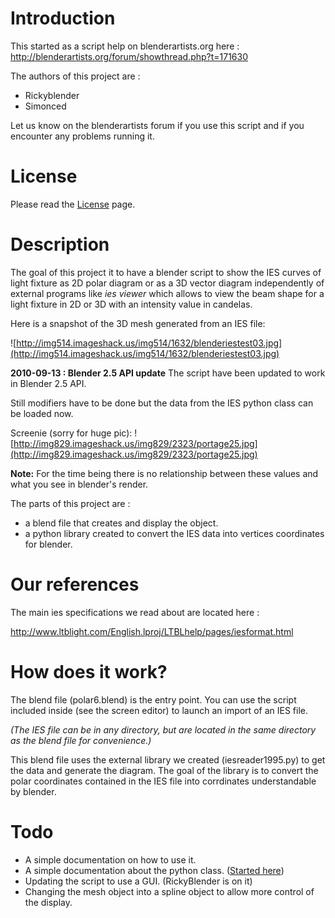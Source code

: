 # Introduction #

This started as a script help on blenderartists.org here :
http://blenderartists.org/forum/showthread.php?t=171630

The authors of this project are :
  * Rickyblender
  * Simonced

Let us know on the blenderartists forum if you use this script and if you encounter any problems running it.

# License #

Please read the [License](License.md) page.

# Description #

The goal of this project it to have a blender script to show the IES curves of light fixture as 2D polar diagram or as a 3D vector diagram independently of external programs like _ies viewer_ which allows to view the beam shape for a light fixture in 2D or 3D with an intensity value in candelas.

Here is a snapshot of the 3D mesh generated from an IES file:

![http://img514.imageshack.us/img514/1632/blenderiestest03.jpg](http://img514.imageshack.us/img514/1632/blenderiestest03.jpg)

**2010-09-13 : Blender 2.5 API update**
The script have been updated to work in Blender 2.5 API.

Still modifiers have to be done but the data from the IES python class can be loaded now.

Screenie (sorry for huge pic):
![http://img829.imageshack.us/img829/2323/portage25.jpg](http://img829.imageshack.us/img829/2323/portage25.jpg)


**Note:**
For the time being there is no relationship between these values and what you see in blender's render.

The parts of this project are :
  * a blend file that creates and display the object.
  * a python library created to convert the IES data into vertices coordinates for blender.

# Our references #
The main ies specifications we read about are located here :

http://www.ltblight.com/English.lproj/LTBLhelp/pages/iesformat.html

# How does it work? #

The blend file (polar6.blend) is the entry point. You can use the script included inside (see the screen editor) to launch an import of an IES file.

_(The IES file can be in any directory, but are located in the same directory as the blend file for convenience.)_

This blend file uses the external library we created (iesreader1995.py) to get the data and generate the diagram. The goal of the library is to convert the polar coordinates contained in the IES file into corrdinates understandable by blender.

# Todo #

  * A simple documentation on how to use it.
  * A simple documentation about the python class. ([Started here](LibraryDocumentation.md))
  * Updating the script to use a GUI. (RickyBlender is on it)
  * Changing the mesh object into a spline object to allow more control of the display.